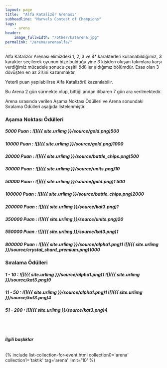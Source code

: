 ```yaml
---
layout: page
title:  "Alfa Katalizör Arenası"
subheadline: "Marvels Contest of Champions"
tags:
    - arena
header:
    image_fullwidth: "/other/katarena.jpg"
permalink: "/arena/arenaalfa/"    
---
```


Alfa Katalizör Arenası elimizdeki 1, 2, 3 ve 4* karakterleri kullanabildiğimiz, 3 karakter seçilerek oyunun bize bulduğu yine 3 kişiden oluşan takımlara karşı verdiğimiz mücadele sonucu çeşitli ödüller aldığımız bölümdür. Esas olan 3 dövüşten en az 2’sini kazanmaktır.

Yeterli puan yapılabilirse Alfa Katalizörü kazanılabilir.

Bu Arena 2 gün sürmekte olup, bittiği andan itibaren 7 gün ara verilmektedir.

Arena sırasında verilen Aşama Noktası Ödülleri ve Arena sonundaki Sıralama Ödülleri aşağıda listelenmiştir.


### Aşama Noktası Ödülleri

##### 5000 Puan : ![]({{ site.urlimg }}/source/gold.png)500

##### 10000 Puan : ![]({{ site.urlimg }}/source/gold.png)1000

##### 20000 Puan : ![]({{ site.urlimg }}/source/battle_chips.png)500

##### 30000 Puan : ![]({{ site.urlimg }}/source/units.png)10

##### 50000 Puan : ![]({{ site.urlimg }}/source/gold.png)1 500

##### 100000 Puan : ![]({{ site.urlimg }}/source/battle_chips.png)2000

##### 200000 Puan : ![]({{ site.urlimg }}/source/kat3.png)1

##### 350000 Puan : ![]({{ site.urlimg }}/source/units.png)20

##### 550000 Puan : ![]({{ site.urlimg }}/source/kat3.png)1

##### 800000 Puan : ![]({{ site.urlimg }}/source/alpha1.png)1 ![]({{ site.urlimg }}/source/crystal_shard_premium.png)1000


### Sıralama Ödülleri

##### 1 - 10 : ![]({{ site.urlimg }}/source/alpha1.png)1 ![]({{ site.urlimg }}/source/kat3.png)9

##### 11 - 50 : ![]({{ site.urlimg }}/source/alpha1.png)1  ![]({{ site.urlimg }}/source/kat3.png)4

##### 51 - 200 : ![]({{ site.urlimg }}/source/kat3.png)4


<br><br>

###### **İlgili başlıklar**

{% include list-collection-for-event.html collection0='arena' collection1='taktik' tag='arena' limit='10' %}
